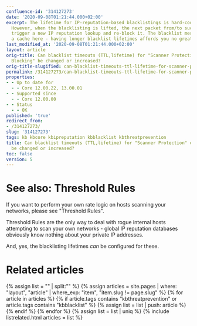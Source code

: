 ```yaml
---
confluence-id: '314127273'
date: '2020-09-08T01:21:44.000+02:00'
excerpt: The lifetime for IP-reputation-based blacklistings is hard-coded to 300 seconds.
  However, when the blacklisting is lifted, the next packet from/to such a host will
  trigger a new IP reputation lookup and re-block it. The blacklist merely acts as
  a cache here - having longer blacklist lifetimes affords you no greater security.
last_modified_at: '2020-09-08T01:21:44.000+02:00'
layout: article
orig-title: Can blacklist timeouts (TTL,lifetime) for "Scanner Protection" or "Botnet
  Blocking" be changed or increased?
orig-title-slugified: can-blacklist-timeouts-ttl-lifetime-for-scanner-protection-or-botnet-blocking-be-changed-or-increased-
permalink: /314127273/can-blacklist-timeouts-ttl-lifetime-for-scanner-protection-or-botnet-blocking-be-changed-or-increased-
properties:
- - Up to date for
  - - Core 12.00.22, 13.00.01
- - Supported since
  - - Core 12.00.00
- - Status
  - - OK
published: 'true'
redirect_from:
- /314127273/
slug: '314127273'
tags: kb kbcore kbipreputation kbblacklist kbthreatprevention
title: Can blacklist timeouts (TTL,lifetime) for "Scanner Protection" or "Botnet Blocking"
  be changed or increased?
toc: false
version: 5
---
```


# See also: Threshold Rules
If you want to perform your own rate logic on hosts scanning your networks, please see "Threshold Rules".

Threshold Rules are the only way to deal with rogue internal hosts attempting to scan your own networks - global IP reputation databases obviously know nothing about your private IP addresses.

And, yes, the blacklisting lifetimes _can_ be configured for these.




# Related articles
{% assign list = "" | split:"" %}
{% assign articles = site.pages | where: "layout", "article" | where_exp: "item", "item.slug != page.slug" %}
{% for article in articles %}
{% if article.tags contains "kbthreatprevention" or article.tags contains "kbblacklist" %}
{% assign list = list | push: article %}
{% endif %}
{% endfor %}
{% assign list = list | uniq %}
{% include listrelated.html articles = list %}